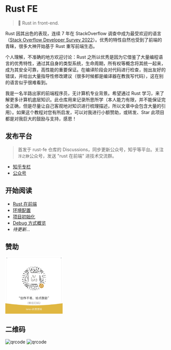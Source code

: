 # Rust FE

> 🦀 Rust in front-end.

Rust 因其出色的表现，连续 7 年在 StackOverflow 调查中成为最受欢迎的语言（[Stack Overflow Developer Survey 2022](https://survey.stackoverflow.co/2022/#section-most-loved-dreaded-and-wanted-programming-scripting-and-markup-languages)）。优秀的特性自然也受到了前端的青睐，很多大神开始基于 Rust 重写前端生态。

个人理解，不准确的地方欢迎讨论：Rust 之所以优秀是因为它借鉴了大量编程语言的优秀特性，通过其自身的类型系统，生命周期，所有权等概念将其统一起来，成为其安全可靠，高性能的重要保证。在编译阶段会对代码进行检查，抛出友好的错误，并给出大量指导性修改建议（很多时候都是编译器在教我写代码），这在别的语言似乎很难看到。

我是一名半路出家的前端程序员，无计算机专业背景。希望通过 Rust 学习，来了解更多计算机底层知识。此仓库用来记录所思所学（本人能力有限，并不能保证完全正确，但是尽量让自己客观地对知识进行梳理描述，所以文章中会包含大量的引用）。如果这个教程对您有所启发，可以对我进行小额赞助，或转发、Star 此项目都是对我巨大的鼓励与支持，感恩！

## 发布平台

> 首发于 rust-fe 仓库的 Discussions，同步更新公众号，知乎等平台。关注`浮之静`公众号，发送 "rust 在前端" 进技术交流群。

- [知乎专栏](https://www.zhihu.com/column/c_1538173764251971584)
- [公众号](https://mp.weixin.qq.com/mp/appmsgalbum?__biz=MzIzNjE2NTI3NQ==&action=getalbum&album_id=2640902652406530050)

## 开始阅读

- [Rust 在前端](https://github.com/lencx/rust-fe/discussions/3)
- [环境配置](https://github.com/lencx/rust-fe/discussions/5)
- [项目初始化](https://github.com/lencx/rust-fe/discussions/6)
- [Debug 方式概览](https://github.com/lencx/rust-fe/discussions/7)
- *待更新...*

## 赞助

<img width="180" alt="qrcode" src="https://raw.githubusercontent.com/lencx/sponsor/main/sponsor.png" />

## 二维码

<img width="180" alt="qrcode" src="https://user-images.githubusercontent.com/16164244/202938493-7bd2069d-4c21-48ee-b3c3-5c908ad54a23.png" /> <img width="180" alt="qrcode" src="https://user-images.githubusercontent.com/16164244/202938348-222c8012-94be-4dd0-a763-0506de75e51f.JPG" />
